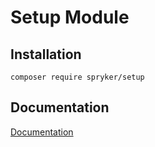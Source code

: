 # Setup Module

## Installation

```
composer require spryker/setup
```

## Documentation

[Documentation](https://spryker.github.io)

